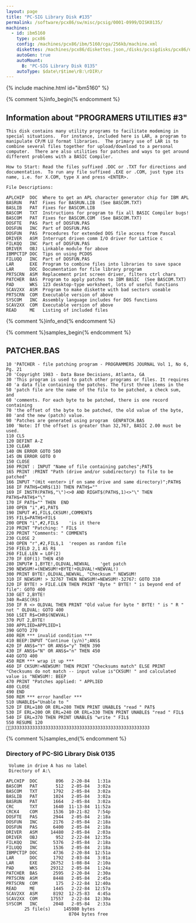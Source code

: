 ```yaml
---
layout: page
title: "PC-SIG Library Disk #135"
permalink: /software/pcx86/sw/misc/pcsig/0001-0999/DISK0135/
machines:
  - id: ibm5160
    type: pcx86
    config: /machines/pcx86/ibm/5160/cga/256kb/machine.xml
    diskettes: /machines/pcx86/diskettes.json,/disks/pcsigdisks/pcx86/diskettes.json
    autoGen: true
    autoMount:
      B: "PC-SIG Library Disk 0135"
    autoType: $date\r$time\rB:\rDIR\r
---
```


{% include machine.html id="ibm5160" %}

{% comment %}info_begin{% endcomment %}

## Information about "PROGRAMERS UTILITIES #3"

    This disk contains many utility programs to facilitate modeming in
    special situations.  For instance, included here is LAR, a program to
    manipulate CP/M LU format libraries.  The primary use of LAR is to
    combine several files together for upload/download to a personal
    computer.  There are also utilities for patches and ways to get around
    different problems with a BASIC Compiler.
    
    How to Start: Read the files suffixed .DOC or .TXT for directions and
    documentation.  To run any file suffixed .EXE or .COM, just type its
    name, i.e. for X.COM, type X and press <ENTER>.
    
    File Descriptions:
    
    APLCHIP  DOC  Where to get an APL character generator chip for IBM APL
    BASRUN   PAT  Fixes for BASRUN.LIB  (See BASCOM.TXT)
    BASLIB   PAT  Fixes for BASCOM.LIB
    BASCOM   TXT  Instructions for program to fix all BASIC Compiler bugs!
    BASCOM   PAT  Fixes for BASCOM.COM  (See BASCOM.TXT)
    DOSFTE   PAS  Part of DOSFUN.PAS
    DOSFUN   INC  Part of DOSFUN.PAS
    DOSFUN   PAS  Procedures for extended DOS file access from Pascal
    DRIVER   ASM  Interrupt driven comm I/O driver for Lattice c
    FILKQQ   INC  Part of DOSFUN.PAS
    DRIVER   OBJ  Linkable module for above
    IBMPCTIP DOC  Tips on using PCDOS
    FILUQQ   INC  Part of DOSFUN.PAS
    LAR      EXE  Program to combine files into libraries to save space
    LAR      DOC  Documentation for file library program
    PRTSCRN  ASM  Replacement print screen driver, filters ctrl chars
    PATCHER  BAS  Program to apply patches to IBM BASIC  (See BASCOM.TXT)
    PAD      WKS  123 desktop-type worksheet, lots of useful functions
    SCAV2XX  ASM  Program to make diskette with bad sectors useable
    PRTSCRN  COM  Executable version of above
    SYSCOM   INC  Assembly language includes for DOS functions
    SCAV2XX  COM  Executable version of above
    READ     ME   Listing of included files
{% comment %}info_end{% endcomment %}

{% comment %}samples_begin{% endcomment %}

## PATCHER.BAS

```bas
10 'PATCHER - file patching program - PROGRAMMERS JOURNAL Vol 1, No 6, Pg. 21
20 'Copyright 1983 - Data Base Decisions, Atlanta, GA
30 'This program is used to patch other programs or files. It requires
40 'a data file containing the patches. The first three items in the
50 'patch file are the name of the file to be patched, a check sum, and
60 'comments. For each byte to be patched, there is one record containing
70 'the offset of the byte to be patched, the old value of the byte,
80 'and the new (patch) value.
90 'Patches are generated using program  GENPATCH.BAS
100 'Note: If the offset is greater than 32,767, BASIC 2.00 must be used.
110 CLS
120 DEFINT A-Z
130 CLEAR
140 ON ERROR GOTO 500
145 ON ERROR GOTO 0
150 CLOSE
160 PRINT : INPUT "Name of file containing patches";PAT$
165 PRINT :PRINT "Path (drive and/or subdirectory) to file to be patched"
166 INPUT "(Hit <enter> if on same drive and same directory)";PATH$
168 IF PATH$=CHR$(13) THEN PATH$=""
169 IF INSTR(PATH$,"\")<>0 AND RIGHT$(PATH$,1)<>"\" THEN PATH$=PATH$+"\"
170 IF PAT$="" THEN  END
180 OPEN "i",#1,PAT$
190 INPUT #1,FIL$,CKSUM!,COMMENT$
195 FIL$=PATH$+FIL$
200 OPEN "i",#2,FIL$    'is it there
210 PRINT "Patching: " FIL$
220 PRINT "Comments: " COMMENT$
230 CLOSE 2
240 OPEN "r",#2,FIL$,1  'reopen as random file
250 FIELD 2,1 AS R$
260 FILE.LEN = LOF(2)
270 IF EOF(1) THEN 450
280 INPUT# 1,BYTE!,OLDVAL,NEWVAL	'get patch
290 NEWSUM!=(NEWSUM!+BYTE!+OLDVAL!+NEWVAL!)
300 PRINT BYTE!,OLDVAL,NEWVAL, "Checksum " NEWSUM!
310 IF NEWSUM! > 32767 THEN NEWSUM!=NEWSUM!-32767: GOTO 310
320 IF BYTE! > FILE.LEN THEN PRINT "Byte " BYTE! " is beyond end of file": GOTO 400
330 GET 2,BYTE!
340 R=ASC(R$)
350 IF R <> OLDVAL THEN PRINT "Old value for byte " BYTE! " is " R " not " OLDVAL: GOTO 400
360 LSET R$=CHR$(NEWVAL)
370 PUT 2,BYTE!
380 APPLIED=APPLIED+1
390 GOTO 270
400 REM *** invalid condition ***
410 BEEP:INPUT "Continue (y/n)";ANS$
420 IF ANS$="Y" OR ANS$="y" THEN 390
430 IF ANS$="N" OR ANS$="n" THEN 450
440 GOTO 400
450 REM *** wrap it up ***
460 IF CKSUM!=NEWSUM! THEN PRINT "Checksums match" ELSE PRINT "Checksums do not match -- input value is"CKSUM! " and calculated value is "NEWSUM!: BEEP
470 PRINT "Patches applied: " APPLIED
480 CLOSE
490 END
500 REM *** error handler ***
510 UNABLE$="Unable to "
520 IF ERL=180 OR ERL=280 THEN PRINT UNABLE$ "read " PAT$
530 IF ERL=200 OR ERL=240 OR ERL=330 THEN PRINT UNABLE$ "read " FIL$
540 IF ERL=370 THEN PRINT UNABLE$ "write " FIL$
550 RESUME 120
33333333333333333333333333333333333333333333333333333
```

{% comment %}samples_end{% endcomment %}

### Directory of PC-SIG Library Disk 0135

     Volume in drive A has no label
     Directory of A:\

    APLCHIP  DOC       896   2-20-84   1:31a
    BASCOM   PAT       512   2-05-84   3:02a
    BASCOM   TXT      1792   2-05-84   3:02a
    BASLIB   PAT      1024   2-05-84   3:02a
    BASRUN   PAT      1664   2-05-84   3:02a
    CRC      TXT      1640  11-13-84  11:52a
    CRCK4    COM      1536  10-21-82   7:54p
    DOSFTE   PAS      2944   2-05-84   2:18a
    DOSFUN   INC      2176   2-05-84   2:18a
    DOSFUN   PAS      6400   2-05-84   2:18a
    DRIVER   ASM     14480   2-05-84   2:03a
    DRIVER   OBJ       952   2-22-84  12:35a
    FILKQQ   INC      5376   2-05-84   2:18a
    FILUQQ   INC      1536   2-05-84   2:18a
    IBMPCTIP DOC      4736   2-20-84  12:51a
    LAR      DOC      1792   2-03-84   3:01a
    LAR      EXE     26752   1-08-84   2:10a
    PAD      WKS     29312   2-05-84   1:24a
    PATCHER  BAS      2595   2-20-84   2:30a
    PRTSCRN  ASM      8448   2-05-84   2:45a
    PRTSCRN  COM       175   2-22-84  12:40a
    READ     ME       1445   2-22-84  12:57a
    SCAV2XX  ASM      8192  12-25-83   4:45a
    SCAV2XX  COM     17557   2-22-84  12:30a
    SYSCOM   INC      2048   2-05-84   2:33a
           25 file(s)     145980 bytes
                            8704 bytes free
